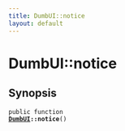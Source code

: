 ```yaml
---
title: DumbUI::notice
layout: default
---
```


# DumbUI::notice

## Synopsis

<code>public function <b><a href="DumbUI">DumbUI</a>::notice</b>()</code>

